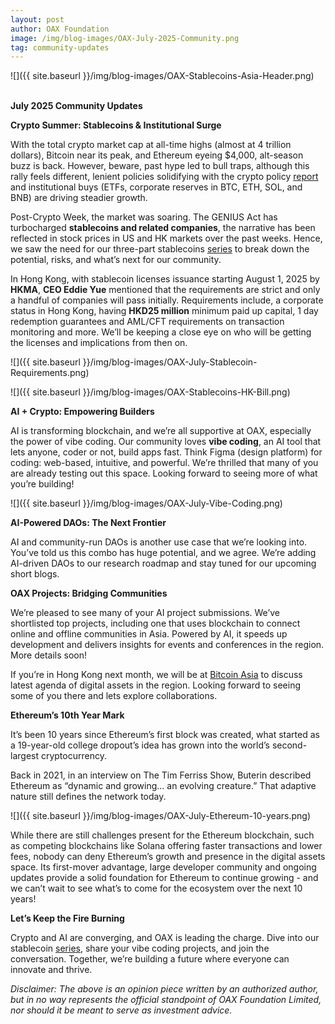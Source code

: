 ```yaml
---
layout: post
author: OAX Foundation
image: /img/blog-images/OAX-July-2025-Community.png
tag: community-updates
---
```


![]({{ site.baseurl }}/img/blog-images/OAX-Stablecoins-Asia-Header.png)

<br><b>July 2025 Community Updates</b>

<b>Crypto Summer: Stablecoins & Institutional Surge</b>

With the total crypto market cap at all-time highs (almost at 4 trillion dollars), Bitcoin near its peak, and Ethereum eyeing $4,000, alt-season buzz is back. However, beware, past hype led to bull traps, although this rally feels different, lenient policies solidifying with the crypto policy <a href="https://www.reuters.com/legal/government/white-house-crypto-policy-report-calls-sec-action-new-legislation-2025-07-30/">report</a> and institutional buys (ETFs, corporate reserves in BTC, ETH, SOL, and BNB) are driving steadier growth. 

Post-Crypto Week, the market was soaring. The GENIUS Act has turbocharged <b>stablecoins and related companies</b>, the narrative has been reflected in stock prices in US and HK markets over the past weeks. Hence, we saw the need for our three-part stablecoins <a href="https://www.oax.org/2025/06/11/Part-One-of-Stablecoins-in-the-2025-Digital-Assets-Ecosystem.html">series</a> to break down the potential, risks, and what’s next for our community.

In Hong Kong, with stablecoin licenses issuance starting August 1, 2025 by <b>HKMA</b>, <b>CEO Eddie Yue</b> mentioned that the requirements are strict and only a handful of companies will pass initially. Requirements include, a corporate status in Hong Kong, having <b>HKD25 million</b> minimum paid up capital, 1 day redemption guarantees and AML/CFT requirements on transaction monitoring and more. We’ll be keeping a close eye on who will be getting the licenses and implications from then on. 

![]({{ site.baseurl }}/img/blog-images/OAX-July-Stablecoin-Requirements.png)

![]({{ site.baseurl }}/img/blog-images/OAX-Stablecoins-HK-Bill.png)

<b>AI + Crypto: Empowering Builders</b>

AI is transforming blockchain, and we’re all supportive at OAX, especially the power of vibe coding. Our community loves <b>vibe coding</b>, an AI tool that lets anyone, coder or not, build apps fast. Think Figma (design platform) for coding: web-based, intuitive, and powerful. We’re thrilled that many of you are already testing out this space. Looking forward to seeing more of what you’re building!

![]({{ site.baseurl }}/img/blog-images/OAX-July-Vibe-Coding.png)

<b>AI-Powered DAOs: The Next Frontier</b>

AI and community-run DAOs is another use case that we’re looking into. You’ve told us this combo has huge potential, and we agree. We’re adding AI-driven DAOs to our research roadmap and stay tuned for our upcoming short blogs.

<b>OAX Projects: Bridging Communities</b>

We’re pleased to see many of your AI project submissions. We’ve shortlisted top projects, including one that uses blockchain to connect online and offline communities in Asia. Powered by AI, it speeds up development and delivers insights for events and conferences in the region. More details soon!

If you’re in Hong Kong next month, we will be at <a href="https://asia.b.tc/">Bitcoin Asia</a> to discuss latest agenda of digital assets in the region. Looking forward to seeing some of you there and lets explore collaborations. 

<b>Ethereum’s 10th Year Mark</b>

It’s been 10 years since Ethereum’s first block was created, what started as a 19-year-old college dropout’s idea has grown into the world’s second-largest cryptocurrency. 

Back in 2021, in an interview on The Tim Ferriss Show, Buterin described Ethereum as “dynamic and growing… an evolving creature.” That adaptive nature still defines the network today.

![]({{ site.baseurl }}/img/blog-images/OAX-July-Ethereum-10-years.png)

While there are still challenges present for the Ethereum blockchain, such as competing blockchains like Solana offering faster transactions and lower fees, nobody can deny Ethereum’s growth and presence in the digital assets space. Its first-mover advantage, large developer community and ongoing updates provide a solid foundation for Ethereum to continue growing - and we can’t wait to see what’s to come for the ecosystem over the next 10 years!

<b>Let’s Keep the Fire Burning</b>

Crypto and AI are converging, and OAX is leading the charge. Dive into our stablecoin <a href="https://www.oax.org/2025/06/11/Part-One-of-Stablecoins-in-the-2025-Digital-Assets-Ecosystem.html">series</a>, share your vibe coding projects, and join the conversation. Together, we’re building a future where everyone can innovate and thrive.

<i>Disclaimer: The above is an opinion piece written by an authorized author, but in no way represents the official standpoint of OAX Foundation Limited, nor should it be meant to serve as investment advice.</i>

